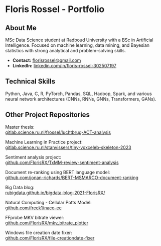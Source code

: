 # Floris Rossel - Portfolio

## About Me
MSc Data Science student at Radboud University with a BSc in Artificial Intelligence. Focused on machine learning, data mining, and Bayesian statistics with strong analytical and problem-solving skills.

- **Contact:** [florisrossel@gmail.com](mailto:florisrossel@gmail.com)
- **LinkedIn:** [linkedin.com/in/floris-rossel-302507197](https://www.linkedin.com/in/floris-rossel-302507197/)

## Technical Skills
Python, Java, C, R, PyTorch, Pandas, SQL, Hadoop, Spark, and various neural network architectures (CNNs, RNNs, GNNs, Transformers, GANs).

## Other Project Repositories

Master thesis:  
[gitlab.science.ru.nl/frossel/luchtbrug-ACT-analysis](https://gitlab.science.ru.nl/frossel/luchtbrug-ACT-analysis)

Machine Learning in Practice project:  
[gitlab.science.ru.nl/stanvissers/tiny-voxceleb-skeleton-2023](https://gitlab.science.ru.nl/stanvissers/tiny-voxceleb-skeleton-2023)

Sentiment analysis project:  
[github.com/FlorisRX/TxMM-review-sentiment-analysis](https://github.com/FlorisRX/TxMM-review-sentiment-analysis)

Document re-ranking using BERT language model:  
[github.com/jonan-richards/BERT-MSMARCO-document-ranking](https://github.com/jonan-richards/BERT-MSMARCO-document-ranking)

Big Data blog:  
[rubigdata.github.io/bigdata-blog-2021-FlorisRX/](https://rubigdata.github.io/bigdata-blog-2021-FlorisRX/)

Natural Computing - Cellular Potts Model:  
[github.com/freek1/naco-ec](https://github.com/freek1/naco-ec)

FFprobe MKV bitrate viewer:  
[github.com/FlorisRX/mkv_bitrate_plotter](https://github.com/FlorisRX/mkv_bitrate_plotter)

Windows file creation date fixer:  
[github.com/FlorisRX/file-creationdate-fixer](https://github.com/FlorisRX/file-creationdate-fixer)

